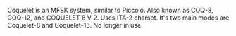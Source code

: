 Coquelet is an MFSK system, similar to Piccolo. Also known as COQ-8, COQ-12, and COQUELET 8 V 2. Uses ITA-2 charset. It's two main modes are Coquelet-8 and Coquelet-13. No longer in use.